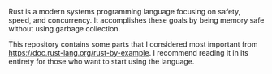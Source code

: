 Rust is a modern systems programming language focusing on safety, speed, and concurrency.
It accomplishes these goals by being memory safe without using garbage collection.

This repository contains some parts that I considered most important from https://doc.rust-lang.org/rust-by-example.
I recommend reading it in its entirety for those who want to start using the language.
